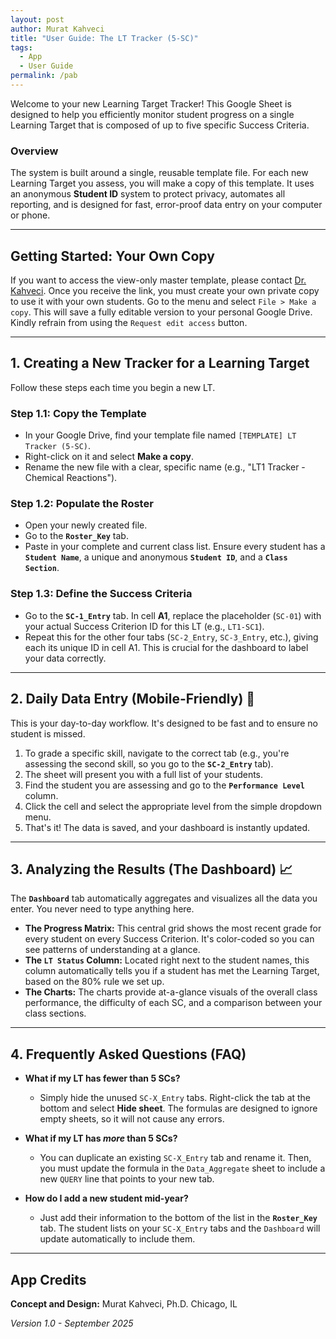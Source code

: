 ```yaml
---
layout: post
author: Murat Kahveci
title: "User Guide: The LT Tracker (5-SC)"
tags:
  - App
  - User Guide
permalink: /pab
---
```


Welcome to your new Learning Target Tracker! This Google Sheet is designed to help you efficiently monitor student progress on a single Learning Target that is composed of up to five specific Success Criteria.

### Overview
The system is built around a single, reusable template file. For each new Learning Target you assess, you will make a copy of this template. It uses an anonymous **Student ID** system to protect privacy, automates all reporting, and is designed for fast, error-proof data entry on your computer or phone.

---

## Getting Started: Your Own Copy

If you want to access the view-only master template, please contact [Dr. Kahveci](/contact). Once you receive the link, you must create your own private copy to use it with your own students. Go to the menu and select `File > Make a copy`. This will save a fully editable version to your personal Google Drive. Kindly refrain from using the `Request edit access` button.

---

## 1. Creating a New Tracker for a Learning Target

Follow these steps each time you begin a new LT.

### Step 1.1: Copy the Template
* In your Google Drive, find your template file named `[TEMPLATE] LT Tracker (5-SC)`.
* Right-click on it and select **Make a copy**.
* Rename the new file with a clear, specific name (e.g., "LT1 Tracker - Chemical Reactions").

### Step 1.2: Populate the Roster
* Open your newly created file.
* Go to the **`Roster_Key`** tab.
* Paste in your complete and current class list. Ensure every student has a **`Student Name`**, a unique and anonymous **`Student ID`**, and a **`Class Section`**.

### Step 1.3: Define the Success Criteria
* Go to the **`SC-1_Entry`** tab. In cell **A1**, replace the placeholder (`SC-01`) with your actual Success Criterion ID for this LT (e.g., `LT1-SC1`).
* Repeat this for the other four tabs (`SC-2_Entry`, `SC-3_Entry`, etc.), giving each its unique ID in cell A1. This is crucial for the dashboard to label your data correctly.

---

## 2. Daily Data Entry (Mobile-Friendly) 📱

This is your day-to-day workflow. It's designed to be fast and to ensure no student is missed.

1.  To grade a specific skill, navigate to the correct tab (e.g., you're assessing the second skill, so you go to the **`SC-2_Entry`** tab).
2.  The sheet will present you with a full list of your students.
3.  Find the student you are assessing and go to the **`Performance Level`** column.
4.  Click the cell and select the appropriate level from the simple dropdown menu.
5.  That's it! The data is saved, and your dashboard is instantly updated.

---

## 3. Analyzing the Results (The Dashboard) 📈

The **`Dashboard`** tab automatically aggregates and visualizes all the data you enter. You never need to type anything here.

* **The Progress Matrix:** This central grid shows the most recent grade for every student on every Success Criterion. It's color-coded so you can see patterns of understanding at a glance.
* **The `LT Status` Column:** Located right next to the student names, this column automatically tells you if a student has met the Learning Target, based on the 80% rule we set up.
* **The Charts:** The charts provide at-a-glance visuals of the overall class performance, the difficulty of each SC, and a comparison between your class sections.

---

## 4. Frequently Asked Questions (FAQ)

* **What if my LT has fewer than 5 SCs?**
  * Simply hide the unused `SC-X_Entry` tabs. Right-click the tab at the bottom and select **Hide sheet**. The formulas are designed to ignore empty sheets, so it will not cause any errors.

* **What if my LT has *more* than 5 SCs?**
  * You can duplicate an existing `SC-X_Entry` tab and rename it. Then, you must update the formula in the `Data_Aggregate` sheet to include a new `QUERY` line that points to your new tab.

* **How do I add a new student mid-year?**
  * Just add their information to the bottom of the list in the **`Roster_Key`** tab. The student lists on your `SC-X_Entry` tabs and the `Dashboard` will update automatically to include them.

---

## App Credits

**Concept and Design:**
Murat Kahveci, Ph.D.
Chicago, IL

*Version 1.0 - September 2025*